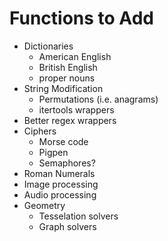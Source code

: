 # Functions to Add
* Dictionaries
    * American English
    * British English
    * proper nouns
* String Modification
    * Permutations (i.e. anagrams)
    * itertools wrappers
* Better regex wrappers
* Ciphers
    * Morse code
    * Pigpen
    * Semaphores?
* Roman Numerals
* Image processing
* Audio processing
* Geometry
    * Tesselation solvers
    * Graph solvers
